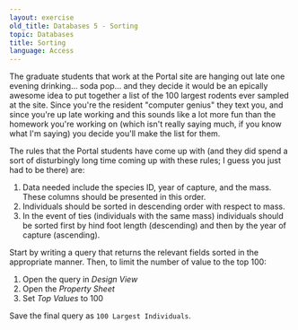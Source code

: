 ```yaml
---
layout: exercise
old_title: Databases 5 - Sorting
topic: Databases 
title: Sorting
language: Access
---
```


The graduate students that work at the Portal site are hanging out late one
evening drinking... soda pop... and they decide it would be an epically awesome
idea to put together a list of the 100 largest rodents ever sampled at the
site. Since you're the resident "computer genius" they text you, and since
you're up late working and this sounds like a lot more fun than the homework
you're working on (which isn't really saying much, if you know what I'm saying)
you decide you'll make the list for them.

The rules that the Portal students have come up with (and they did spend a sort
of disturbingly long time coming up with these rules; I guess you just had to be
there) are:

1. Data needed include the species ID, year of capture, and the mass. These
   columns should be presented in this order.
2. Individuals should be sorted in descending order with respect to mass.
3. In the event of ties (individuals with the same mass) individuals should be
   sorted first by hind foot length (descending) and then by the year of capture
   (ascending).

Start by writing a query that returns the relevant fields sorted in the
appropriate manner. Then, to limit the number of value to the top 100:

1. Open the query in *Design View*
2. Open the *Property Sheet*
3. Set *Top Values* to 100

Save the final query as `100 Largest Individuals`.
